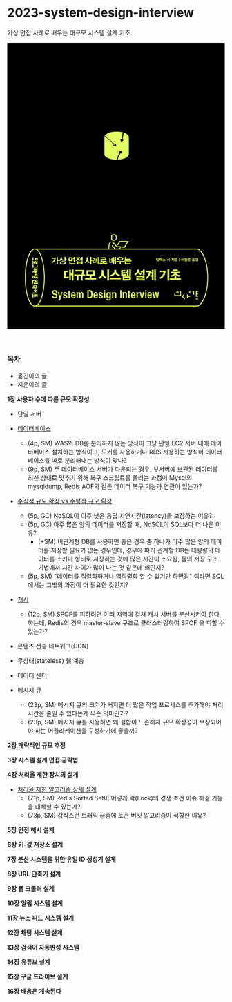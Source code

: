 # 2023-system-design-interview

가상 면접 사례로 배우는 대규모 시스템 설계 기초

![cover](images/book-cover.jpeg)

<br/>

### 목차

-   옮긴이의 글
-   지은이의 글

**1장 사용자 수에 따른 규모 확장성**

- 단일 서버
- [데이터베이스](1장%20사용자%20수에%20따른%20규모%20확장성/데이터베이스.md)
    - (4p, SM) WAS와 DB를 분리하지 않는 방식이 그냥 단일 EC2 서버 내에 데이터베이스 설치하는 방식이고, 도커를 사용하거나 RDS 사용하는 방식이 데이터베이스를 따로 분리해내는 방식이 맞나?
    - (9p, SM) 주 데이터베이스 서버가 다운되는 경우, 부서버에 보관된 데이터를 최신 상태로 맞추기 위해 복구 스크립트를 돌리는 과정이 Mysql의 mysqldump, Redis AOF와 같은 데이터 복구 기능과 연관이 있는가?

- [수직적 규모 확장 vs 수평적 규모 확장](1장%20사용자%20수에%20따른%20규모%20확장성/수직적%20규모%20확장%20vs%20수평적%20규모%20확장.md)

    -   (5p, GC) NoSQL이 아주 낮은 응답 지연시간(latency)을 보장하는 이유?
    -   (5p, GC) 아주 많은 양의 데이터를 저장할 때, NoSQL이 SQL보다 더 나은 이유?
        -   (+SM) 비관계형 DB를 사용하면 좋은 경우 중 하나가 아주 많은 양의 데이터를 저장할 필요가 없는 경우인데, 경우에 따라 관계형 DB는 대용량의 데이터를 스키마 형태로 저장하는 것에 많은 시간이 소요됨, 둘의 저장 구조 기법에서 시간 차이가 많이 나는 것 같은데 왜인지?
    -   (5p, SM) "데이터를 직렬화하거나 역직렬화 할 수 있기만 하면됨" 이라면 SQL에서는 그밖의 과정이 더 필요한 것인지?

- [캐시](1장%20사용자%20수에%20따른%20규모%20확장성/캐시.md)
    -   (12p, SM) SPOF를 피하려면 여러 지역에 걸쳐 캐시 서버를 분산시켜야 한다 하는데, Redis의 경우 master-slave 구조로 클러스터링하여 SPOF 을 피할 수 있는가?

- 콘텐츠 전송 네트워크(CDN)
- 무상태(stateless) 웹 계층
- 데이터 센터
- [메시지 큐](1장%20사용자%20수에%20따른%20규모%20확장성/메시지%20큐.md)
    - (23p, SM) 메시지 큐의 크기가 커지면 더 많은 작업 프로세스를 추가해야 처리 시간을 줄일 수 있다는게 무슨 의미인가?
    - (23p, SM) 메시지 큐를 사용하면 왜 결합이 느슨해져 규모 확장성이 보장되어야 하는 어플리케이션을 구성하기에 좋을까?

**2장 개략적인 규모 추정**

**3장 시스템 설계 면접 공략법**

**4장 처리율 제한 장치의 설계**

- [처리율 제한 알고리즘 상세 설계](4장%20처리율%20제한%20장치의%20설계/처리율%20제한%20알고리즘%20상세%20설계.md)
  - (71p, SM) Redis Sorted Set이 어떻게 락(Lock)의 경쟁 조건 이슈 해결 기능을 대체할 수 있는가?
  - (73p, SM) 갑작스런 트래픽 급증에 토큰 버킷 알고리즘이 적합한 이유?

**5장 안정 해시 설계**

**6장 키-값 저장소 설계**

**7장 분산 시스템을 위한 유일 ID 생성기 설계**

**8장 URL 단축기 설계**

**9장 웹 크롤러 설계**

**10장 알림 시스템 설계**

**11장 뉴스 피드 시스템 설계**

**12장 채팅 시스템 설계**

**13장 검색어 자동완성 시스템**

**14장 유튜브 설계**

**15장 구글 드라이브 설계**

**16장 배움은 계속된다**
